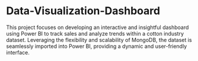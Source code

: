 # Data-Visualization-Dashboard
This project focuses on developing an interactive and insightful dashboard using Power BI to track sales and analyze trends within a cotton industry dataset. Leveraging the flexibility and scalability of MongoDB, the dataset is seamlessly imported into Power BI, providing a dynamic and user-friendly interface.
